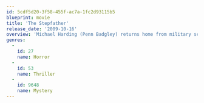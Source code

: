 ```yaml
---
id: 5cdf5d20-3f58-455f-ac7a-1fc2d93115b5
blueprint: movie
title: 'The Stepfather'
release_date: '2009-10-16'
overview: 'Michael Harding (Penn Badgley) returns home from military school to find his mother (Sela Ward) happily in love and living with her new boyfriend, David (Dylan Walsh). As the two men get to know each other, Michael becomes more and more suspicious of the man who is always there with a helpful hand. Is he really the man of her dreams or could David be hiding a dark side?'
genres:
  -
    id: 27
    name: Horror
  -
    id: 53
    name: Thriller
  -
    id: 9648
    name: Mystery
---
```

